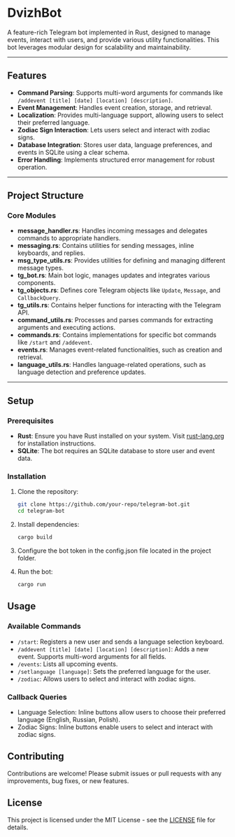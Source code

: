 # DvizhBot

A feature-rich Telegram bot implemented in Rust, designed to manage events, interact with users, and provide various utility functionalities. This bot leverages modular design for scalability and maintainability.

---

## Features

- **Command Parsing**: Supports multi-word arguments for commands like `/addevent [title] [date] [location] [description]`.
- **Event Management**: Handles event creation, storage, and retrieval.
- **Localization**: Provides multi-language support, allowing users to select their preferred language.
- **Zodiac Sign Interaction**: Lets users select and interact with zodiac signs.
- **Database Integration**: Stores user data, language preferences, and events in SQLite using a clear schema.
- **Error Handling**: Implements structured error management for robust operation.

---

## Project Structure

### Core Modules

- **message_handler.rs**: Handles incoming messages and delegates commands to appropriate handlers.
- **messaging.rs**: Contains utilities for sending messages, inline keyboards, and replies.
- **msg_type_utils.rs**: Provides utilities for defining and managing different message types.
- **tg_bot.rs**: Main bot logic, manages updates and integrates various components.
- **tg_objects.rs**: Defines core Telegram objects like `Update`, `Message`, and `CallbackQuery`.
- **tg_utils.rs**: Contains helper functions for interacting with the Telegram API.
- **command_utils.rs**: Processes and parses commands for extracting arguments and executing actions.
- **commands.rs**: Contains implementations for specific bot commands like `/start` and `/addevent`.
- **events.rs**: Manages event-related functionalities, such as creation and retrieval.
- **language_utils.rs**: Handles language-related operations, such as language detection and preference updates.

---

## Setup

### Prerequisites

- **Rust**: Ensure you have Rust installed on your system. Visit [rust-lang.org](https://www.rust-lang.org/) for installation instructions.
- **SQLite**: The bot requires an SQLite database to store user and event data.

### Installation

1. Clone the repository:
    ```bash
    git clone https://github.com/your-repo/telegram-bot.git
    cd telegram-bot
    ```

2. Install dependencies:
    ```bash
    cargo build
    ```

3. Configure the bot token in the config.json file located in the project folder.

4. Run the bot:
    ```bash
    cargo run
    ```

## Usage

### Available Commands

- `/start`: Registers a new user and sends a language selection keyboard.
- `/addevent [title] [date] [location] [description]`: Adds a new event. Supports multi-word arguments for all fields.
- `/events`: Lists all upcoming events.
- `/setlanguage [language]`: Sets the preferred language for the user.
- `/zodiac`: Allows users to select and interact with zodiac signs.

### Callback Queries

- Language Selection: Inline buttons allow users to choose their preferred language (English, Russian, Polish).
- Zodiac Signs: Inline buttons enable users to select and interact with zodiac signs.

## Contributing

Contributions are welcome! Please submit issues or pull requests with any improvements, bug fixes, or new features.

## License

This project is licensed under the MIT License - see the [LICENSE](LICENSE) file for details.